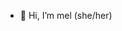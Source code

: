 - 👋 Hi, I’m mel (she/her)

<!---
zzzmlssqnzzz/zzzmlssqnzzz is a ✨ special ✨ repository because its `README.md` (this file) appears on your GitHub profile.
You can click the Preview link to take a look at your changes.
--->
